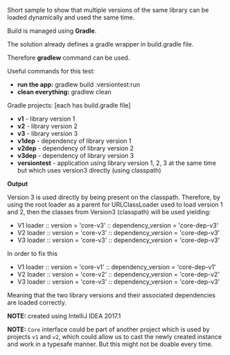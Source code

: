 Short sample to show that multiple versions of the same library can be loaded dynamically and used the same time.

Build is managed using **Gradle**.

The solution already defines a gradle wrapper in build.gradle file.

Therefore **gradlew** command can be used.
 
Useful commands for this test:
- **run the app:** gradlew build :versiontest:run
- **clean everything:** gradlew clean

Gradle projects: [each has build.gradle file]
- **v1** - library version 1
- **v2** - library version 2
- **v3** - library version 3
- **v1dep** - dependency of library version 1
- **v2dep** - dependency of library version 2
- **v3dep** - dependency of library version 3
- **versiontest** - application using library version 1, 2, 3 at the same time but which uses version3 directly (using classpath)

**Output**

Version 3 is used directly by being present on the classpath. 
Therefore, by using the root loader as a parent for URLClassLoader used to load version 1 and 2, then the classes from Version3 (classpath) will be used yielding:

- V1 loader :: version = 'core-v3' :: dependency_version = 'core-dep-v3'
- V2 loader :: version = 'core-v3' :: dependency_version = 'core-dep-v3'
- V3 loader :: version = 'core-v3' :: dependency_version = 'core-dep-v3'

In order to fix this

- V1 loader :: version = 'core-v1' :: dependency_version = 'core-dep-v1'
- V2 loader :: version = 'core-v2' :: dependency_version = 'core-dep-v2'
- V3 loader :: version = 'core-v3' :: dependency_version = 'core-dep-v3'


Meaning that the two library versions and their associated dependencies are loaded correctly.


**NOTE:** created using IntelliJ IDEA 2017.1

**NOTE:** `Core` interface could be part of another project which is used by projects `v1` and `v2`, which could allow us to cast the newly created instance and work in a typesafe manner. But this might not be doable every time.
